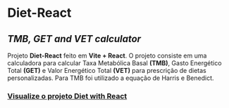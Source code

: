 # **Diet-React**
## _TMB, GET and VET calculator_

Projeto **Diet-React** feito em **Vite + React**.
O projeto consiste em uma calculadora para calcular Taxa Metabólica Basal **(TMB)**, Gasto Energético Total **(GET)** e Valor Energético Total **(VET)** para prescrição de dietas personalizadas. Para TMB foi utilizado a equação de Harris e Benedict.

### [Visualize o projeto Diet with React](https://s0d4z3r0.github.io/diet-react/)
